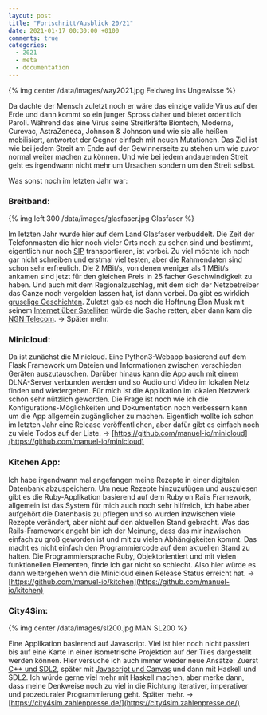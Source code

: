```yaml
---
layout: post
title: "Fortschritt/Ausblick 20/21"
date: 2021-01-17 00:30:00 +0100
comments: true
categories:
  - 2021
  - meta
  - documentation
---
```

{% img center /data/images/way2021.jpg Feldweg ins Ungewisse %}

Da dachte der Mensch zuletzt noch er wäre das einzige valide Virus auf der Erde
und dann kommt so ein junger Spross daher und bietet ordentlich Paroli.
Während das eine Virus seine Streitkräfte Biontech, Moderna, Curevac,
AstraZeneca, Johnson & Johnson und wie sie alle heißen mobilisiert, antwortet
der Gegner einfach mit neuen Mutationen. Das Ziel ist wie bei jedem Streit am
Ende auf der Gewinnerseite zu stehen um wie zuvor normal weiter machen zu
können. Und wie bei jedem andauernden Streit geht es irgendwann nicht mehr um
Ursachen sondern um den Streit selbst.

Was sonst noch im letzten Jahr war:

### Breitband:

{% img left 300 /data/images/glasfaser.jpg Glasfaser %}

Im letzten Jahr wurde hier auf dem Land Glasfaser verbuddelt. Die Zeit der
Telefonmasten die hier noch vieler Orts noch zu sehen sind und bestimmt,
eigentlich nur noch [SIP](https://de.wikipedia.org/wiki/SIP-Telefon)
transportieren, ist vorbei. Zu viel möchte ich noch gar nicht schreiben und
erstmal viel testen, aber die Rahmendaten sind schon sehr erfreulich. Die 2
MBit/s, von denen weniger als 1 MBit/s ankamen sind jetzt für den gleichen
Preis in 25 facher Geschwindigkeit zu haben. Und auch mit dem Regionalzuschlag,
mit dem sich der Netzbetreiber das Ganze noch vergolden lassen hat, ist dann
vorbei. Da gibt es wirklich [gruselige
Geschichten](https://wendland-net.de/post/seit-wochen-ohne-festnetz-telefon-chaos-bei-der-telekom-11520).
Zuletzt gab es noch die Hoffnung Elon Musk mit seinem [Internet über
Satelliten](https://www.starlink.com/) würde die Sache retten, aber dann kam
die [NGN Telecom](https://www.ngn-tele.com/). →  Später mehr.

### Minicloud:

Da ist zunächst die Minicloud. Eine Python3-Webapp basierend auf dem Flask
Framework um Dateien und Informationen zwischen verschieden Geräten
auszutauschen. Darüber hinaus kann die App auch mit einem DLNA-Server verbunden
werden und so Audio und Video im lokalen Netz finden und wiedergeben. Für mich
ist die Applikation im lokalen Netzwerk schon sehr nützlich geworden. Die Frage
ist noch wie ich die Konfigurations-Möglichkeiten und Dokumentation noch
verbessern kann um die App allgemein zugänglicher zu machen. Eigentlich wollte
ich schon im letzten Jahr eine Release veröffentlichen, aber dafür gibt es
einfach noch zu viele Todos auf der Liste. →
[https://github.com/manuel-io/minicloud](https://github.com/manuel-io/minicloud)

### Kitchen App:

Ich habe irgendwann mal angefangen meine Rezepte in einer digitalen Datenbank
abzuspeichern. Um neue Rezepte hinzuzufügen und auszulesen gibt es die
Ruby-Applikation basierend auf dem  Ruby on Rails Framework, allgemein ist das
System für mich auch noch sehr hilfreich, ich habe aber aufgehört die
Datenbasis zu pflegen und so wurden inzwischen viele Rezepte verändert, aber
nicht auf den aktuellen Stand gebracht. Was das Rails-Framework angeht bin ich
der Meinung, dass das mir inzwischen einfach zu groß geworden ist und mit zu
vielen Abhängigkeiten kommt. Das macht es nicht einfach den Programmiercode auf
dem aktuellen Stand zu halten. Die Programmiersprache Ruby, Objektorientiert
und mit vielen funktionellen Elementen, finde ich gar nicht so schlecht.  Also
hier würde es dann weitergehen wenn die Minicloud einen Release Status erreicht
hat.  →
[https://github.com/manuel-io/kitchen](https://github.com/manuel-io/kitchen)

### City4Sim:

{% img center /data/images/sl200.jpg MAN SL200 %}

Eine Applikation basierend auf Javascript. Viel ist hier noch nicht passiert
bis auf eine Karte in einer isometrische Projektion auf der Tiles dargestellt
werden können. Hier versuche ich auch immer wieder neue Ansätze: Zuerst [C++
und SDL2](https://github.com/manuel-io/openCTS/tree/master), später mit
[Javascript und Canvas](https://github.com/manuel-io/openCTS/tree/canvas) und
dann mit Haskell und SDL2. Ich würde gerne viel mehr mit Haskell machen, aber
merke dann, dass meine Denkweise noch zu viel in die Richtung iterativer,
imperativer und prozeduraler Programmierung geht. Später mehr. →
[https://city4sim.zahlenpresse.de/](https://city4sim.zahlenpresse.de/)
